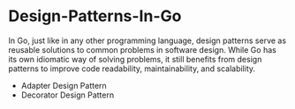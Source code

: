 # Design-Patterns-In-Go
In Go, just like in any other programming language, design patterns serve as reusable solutions to common problems in software design. While Go has its own idiomatic way of solving problems, it still benefits from design patterns to improve code readability, maintainability, and scalability.
- Adapter Design Pattern
- Decorator Design Pattern
